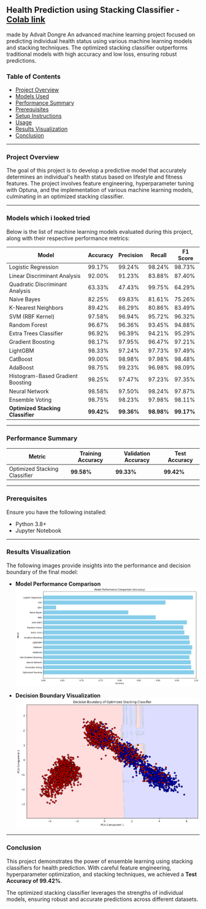 ## **Health Prediction using Stacking Classifier** - [Colab link](https://colab.research.google.com/drive/1jBgcT8CnDYgkbmyHQEKW1cCyOqyB2KwU?usp=sharing#scrollTo=8j33TmtHLk81)
made by Advait Dongre
An advanced machine learning project focused on predicting individual health status using various machine learning models and stacking techniques. The optimized stacking classifier outperforms traditional models with high accuracy and low loss, ensuring robust predictions.

### **Table of Contents**
- [Project Overview](#project-overview)  
- [Models Used](#models-used)  
- [Performance Summary](#performance-summary)  
- [Prerequisites](#prerequisites)  
- [Setup Instructions](#setup-instructions)  
- [Usage](#usage)  
- [Results Visualization](#results-visualization)  
- [Conclusion](#conclusion)

---

### **Project Overview**
The goal of this project is to develop a predictive model that accurately determines an individual's health status based on lifestyle and fitness features. The project involves feature engineering, hyperparameter tuning with Optuna, and the implementation of various machine learning models, culminating in an optimized stacking classifier.

---

### **Models which i looked tried**
Below is the list of machine learning models evaluated during this project, along with their respective performance metrics:

| Model                           | Accuracy  | Precision | Recall | F1 Score |
|---------------------------------|-----------|-----------|--------|----------|
| Logistic Regression              | 99.17%    | 99.24%    | 98.24% | 98.73%   |
| Linear Discriminant Analysis     | 92.00%    | 91.23%    | 83.88% | 87.40%   |
| Quadratic Discriminant Analysis  | 63.33%    | 47.43%    | 99.75% | 64.29%   |
| Naive Bayes                      | 82.25%    | 69.83%    | 81.61% | 75.26%   |
| K-Nearest Neighbors              | 89.42%    | 86.29%    | 80.86% | 83.49%   |
| SVM (RBF Kernel)                 | 97.58%    | 96.94%    | 95.72% | 96.32%   |
| Random Forest                    | 96.67%    | 96.36%    | 93.45% | 94.88%   |
| Extra Trees Classifier           | 96.92%    | 96.39%    | 94.21% | 95.29%   |
| Gradient Boosting                | 98.17%    | 97.95%    | 96.47% | 97.21%   |
| LightGBM                         | 98.33%    | 97.24%    | 97.73% | 97.49%   |
| CatBoost                         | 99.00%    | 98.98%    | 97.98% | 98.48%   |
| AdaBoost                         | 98.75%    | 99.23%    | 96.98% | 98.09%   |
| Histogram-Based Gradient Boosting| 98.25%    | 97.47%    | 97.23% | 97.35%   |
| Neural Network                   | 98.58%    | 97.50%    | 98.24% | 97.87%   |
| Ensemble Voting                  | 98.75%    | 98.23%    | 97.98% | 98.11%   |
| **Optimized Stacking Classifier**| **99.42%**| **99.36%**| **98.98%**| **99.17%**|

---

### **Performance Summary**
| Metric                         | Training Accuracy | Validation Accuracy | Test Accuracy |
|--------------------------------|------------------|--------------------|---------------|
| Optimized Stacking Classifier  | **99.58%**       | **99.33%**         | **99.42%**    |

---

### **Prerequisites**
Ensure you have the following installed:
- Python 3.8+  
- Jupyter Notebook  

---


### **Results Visualization**
The following images provide insights into the performance and decision boundary of the final model:

- **Model Performance Comparison**  
  ![Model Performance](model_performance.png)  

- **Decision Boundary Visualization**  
  ![Decision Boundary](decision_boundary.png)  

---

### **Conclusion**
This project demonstrates the power of ensemble learning using stacking classifiers for health prediction. With careful feature engineering, hyperparameter optimization, and stacking techniques, we achieved a **Test Accuracy of 99.42%**.  

The optimized stacking classifier leverages the strengths of individual models, ensuring robust and accurate predictions across different datasets.
